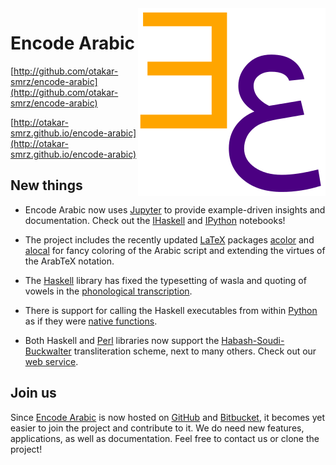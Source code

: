 <img align="right" src="encode-arabic.png">

# Encode Arabic

[http://github.com/otakar-smrz/encode-arabic](http://github.com/otakar-smrz/encode-arabic)

[http://otakar-smrz.github.io/encode-arabic](http://otakar-smrz.github.io/encode-arabic)

## New things

- Encode Arabic now uses [Jupyter](http://jupyter.org) to provide example-driven insights and documentation. Check out the [IHaskell](Haskell/Encode/README.ipynb) and [IPython](Python/Encode/README.ipynb) notebooks!

- The project includes the recently updated [LaTeX](LaTeX) packages [acolor](LaTeX/acolor) and [alocal](LaTeX/alocal) for fancy coloring of the Arabic script and extending the virtues of the ArabTeX notation.

- The [Haskell](Haskell/Encode) library has fixed the typesetting of wasla and quoting of vowels in the [phonological transcription](Haskell/Encode/Encode/Arabic/ArabTeX/ZDMG.hs).

- There is support for calling the Haskell executables from within [Python](Python/Encode) as if they were [native functions](Python/Encode/README.ipynb).

- Both Haskell and [Perl](Perl/Encode) libraries now support the [Habash-Soudi-Buckwalter](Haskell/Encode/Encode/Arabic/Habash.hs) transliteration scheme, next to many others. Check out our [web service](http://otakar-smrz.github.io/encode-arabic).

## Join us

Since [Encode Arabic](http://github.com/otakar-smrz/encode-arabic) is now hosted on [GitHub](http://github.com/otakar-smrz) and [Bitbucket](http://bitbucket.org/otakar-smrz), it becomes yet easier to join the project and contribute to it. We do need new features, applications, as well as documentation. Feel free to contact us or clone the project!

